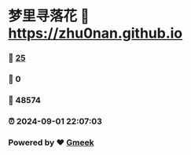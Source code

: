 # 梦里寻落花 :link: https://zhu0nan.github.io 
### :page_facing_up: [25](https://zhu0nan.github.io/tag.html) 
### :speech_balloon: 0 
### :hibiscus: 48574 
### :alarm_clock: 2024-09-01 22:07:03 
### Powered by :heart: [Gmeek](https://github.com/Meekdai/Gmeek)
